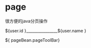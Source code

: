 page
====

很方便的java分页操作

<title>用户列表</title>
</head>
<body>
<c:forEach var="user" items="${pageBean.result }">
    <p>${user.id }________________${user.name }</p>
</c:forEach>
${ pageBean.pageToolBar}
</body>

